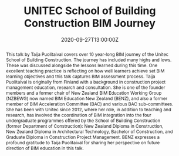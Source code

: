 ---
title: UNITEC School of Building Construction BIM Journey

event: BENZ Talks
event_url: https://www.youtube.com/watch?v=HYcbw-T8cI8&t=575s

location: Auckland Central
address:
  street: 20 Symonds Street
  city: Auckland
  region: Auckland
  postcode: '1010'
  country: New Zealand

summary: This talk by Taija Puolitaival covers over 10 year-long BIM journey of the Unitec School of Building Construction. The journey has included many highs and lows. These was discussed alongside the lessons learned during this time. One excellent teaching practice is reflecting on how well learners achieve set BIM learning objectives and this talk captures BIM assessment process.
abstract: 'This talk by Taija Puolitaival covers over 10 year-long BIM journey of the Unitec School of Building Construction. The journey has included many highs and lows. These was discussed alongside the lessons learned during this time. One excellent teaching practice is reflecting on how well learners achieve set BIM learning objectives and this talk captures BIM assessment process. Taija Puolitaival is originally from Finland with a background in construction project management education, research and consultation. She is one of the founder members and a former chair of New Zealand BIM Education Working Group (NZBEWG) now named BIM Education New Zealand (BENZ), and also a former member of BIM Acceleration Committee (BAC) and various BAC sub-committees. She has been with Unitec since 2012, where her role, in addition to teaching and research, has involved the coordination of BIM integration into the four undergraduate programmes offered by the School of Building Construction (former Department of Construction): New Zealand Diploma in Construction, New Zealand Diploma in Architectural Technology, Bachelor of Construction, and Graduate Diploma in Construction Project Management. BENZ expresses a profound gratitude to Taija Puolitaival for sharing her perspective on future direction of BIM education in this talk.'

# Talk start and end times.
#   End time can optionally be hidden by prefixing the line with `#`.
date: '2020-09-27T13:00:00Z'
# date_end: '2030-06-01T15:00:00Z'
all_day: false

# Schedule page publish date (NOT talk date).
publishDate: '2020-09-27T00:00:00Z'

authors: []
tags: []

# Is this a featured talk? (true/false)
featured: false

image:
  caption: 'Image credit: [**BENZ**](https://bimeducation.nz/)'
  focal_point: Right

url_code: ''
url_pdf: ''
url_slides: ''
url_video: ''

# Markdown Slides (optional).
#   Associate this talk with Markdown slides.
#   Simply enter your slide deck's filename without extension.
#   E.g. `slides = "example-slides"` references `content/slides/example-slides.md`.
#   Otherwise, set `slides = ""`.
slides:

# Projects (optional).
#   Associate this post with one or more of your projects.
#   Simply enter your project's folder or file name without extension.
#   E.g. `projects = ["internal-project"]` references `content/project/deep-learning/index.md`.
#   Otherwise, set `projects = []`.
projects:
---